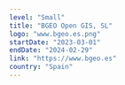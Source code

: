 ```yaml
---
level: "Small"
title: "BGEO Open GIS, SL"
logo: "www.bgeo.es.png"
startDate: "2023-03-01"
endDate: "2024-02-29"
link: "https://www.bgeo.es"
country: "Spain"
---
```

